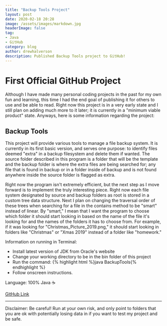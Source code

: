 ```yaml
---
title: "Backup Tools Project"
layout: post
date: 2020-02-18 20:28
image: /assets/images/markdown.jpg
headerImage: false
tag:
- Java
- GitHub
category: blog
author: drewhalverson
description: Published Backup Tools project to GitHub!
---
```



# First Official GitHub Project
Although I have made many personal coding projects in the past for my own fun and learning, this time I had the end goal of publishing it for others to use and be able to read. Right now this project is in a very early state and I still plan on adding much more to it later; it is currently in a "minimum viable product" state. Anyways, here is some information regarding the project:

## Backup Tools
This project will provide various tools to manage a file backup system. It is currently in its first basic version, and serves one purpose: to identify files deemed "extra" in a backup filesystem and delete them if wanted. The source folder described in this program is a folder that will be the template and the backup folder is where the extra files are being searched for; any file that is found in backup or in a folder inside of backup and is not found anywhere inside the source folder is flagged as extra.

Right now the program isn't extremely efficient, but the next step as I move forward is to implement the truly interesting piece. Right now each file system designated by source and backup folders as root is stored in a custom tree data structure. Next I plan on changing the traversal order of these trees when searching for a file in the contains method to be "smart" instead of linear. By "smart," I mean that I want the program to choose which folder it should start looking in based on the name of the file it's looking for and the names of the folders it has to choose from. For example, if it was looking for "Christmas_Picture_2019.png," it should start looking in folders like "Christmas" or "Xmas 2019" instead of a folder like "homework."

Information on running in Terminal: 
- Install latest version of JDK from Oracle's website
- Change your working directory to be in the bin folder of this project
- Run the command: {% highlight html %}java BackupTools{% endhighlight %}
- Follow onscreen instructions. 

Language: 100% Java ☕

[GitHub Link](https://github.com/d-halverson/File-Backup-Tools)

---

Disclaimer: Be careful! Run at your own risk, and only point to folders that you are ok with potentially losing data in if you want to test my project and be safe.